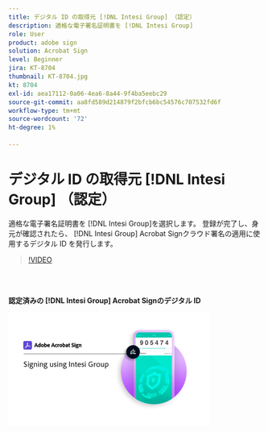 ```yaml
---
title: デジタル ID の取得元 [!DNL Intesi Group] （認定）
description: 適格な電子署名証明書を [!DNL Intesi Group]
role: User
product: adobe sign
solution: Acrobat Sign
level: Beginner
jira: KT-8704
thumbnail: KT-8704.jpg
kt: 8704
exl-id: aea17112-0a06-4ea6-8a44-9f4ba5eebc29
source-git-commit: aa8fd589d214879f2bfcb6bc54576c707532fd6f
workflow-type: tm+mt
source-wordcount: '72'
ht-degree: 1%

---
```


# デジタル ID の取得元 [!DNL Intesi Group] （認定）

適格な電子署名証明書を [!DNL Intesi Group]を選択します。 登録が完了し、身元が確認されたら、 [!DNL Intesi Group] Acrobat Signクラウド署名の適用に使用するデジタル ID を発行します。

>[!VIDEO](https://video.tv.adobe.com/v/337064?quality=12&learn=on&hidetitle=true)

<br> 

**認定済みの [!DNL Intesi Group] Acrobat Signのデジタル ID**

[![image](assets/IntesiSign_400.png)](intesi-sign.md)
